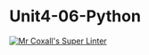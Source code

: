 # Unit4-06-Python
[![Mr Coxall's Super Linter](https://github.com/ICS3U-Programming-Patrice-P/Unit4-06-Python/workflows/Mr%20Coxall's%20Super%20Linter/badge.svg)](https://github.com/ICS3U-Programming-Patrice-P/Unit4-06-Python/actions/)
